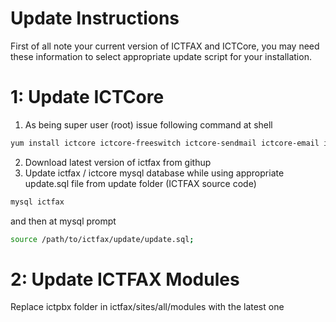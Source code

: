 Update Instructions
===================
First of all note your current version of ICTFAX and ICTCore, you may need these information to select appropriate update script for your installation.

1: Update ICTCore
=================
1. As being super user (root) issue following command at shell
```bash
yum install ictcore ictcore-freeswitch ictcore-sendmail ictcore-email ictcore-fax
```
2. Download latest version of ictfax from githup
3. Update ictfax / ictcore mysql database while using appropriate update.sql file from update folder (ICTFAX source code)
```bash
mysql ictfax
```
and then at mysql prompt
```bash
source /path/to/ictfax/update/update.sql;
```

2: Update ICTFAX Modules
========================
Replace ictpbx folder in ictfax/sites/all/modules with the latest one

